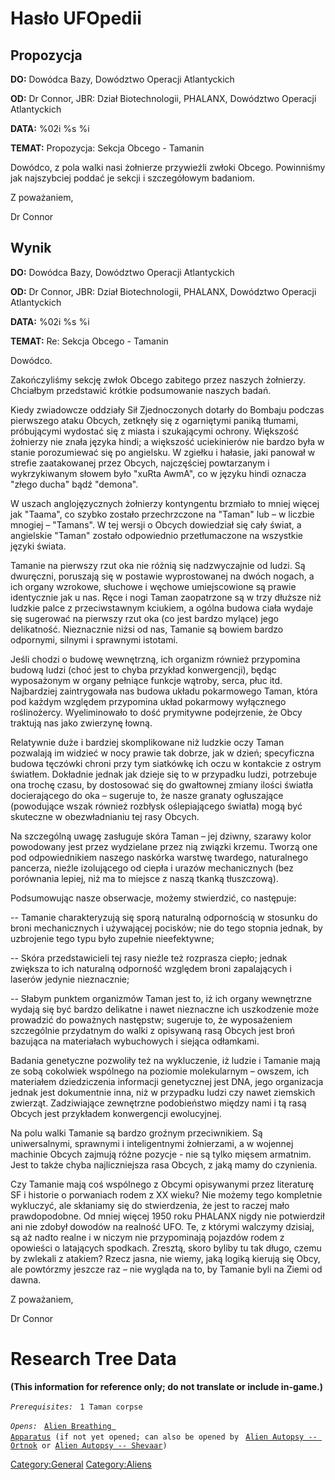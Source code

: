 # Hasło UFOpedii

## Propozycja

**DO:** Dowódca Bazy, Dowództwo Operacji Atlantyckich

**OD:** Dr Connor, JBR: Dział Biotechnologii, PHALANX, Dowództwo
Operacji Atlantyckich

**DATA:** %02i %s %i

**TEMAT:** Propozycja: Sekcja Obcego - Tamanin

Dowódco, z pola walki nasi żołnierze przywieźli zwłoki Obcego.
Powinniśmy jak najszybciej poddać je sekcji i szczegółowym badaniom.

Z poważaniem,

Dr Connor

## Wynik

**DO:** Dowódca Bazy, Dowództwo Operacji Atlantyckich

**OD:** Dr Connor, JBR: Dział Biotechnologii, PHALANX, Dowództwo
Operacji Atlantyckich

**DATA:** %02i %s %i

**TEMAT:** Re: Sekcja Obcego - Tamanin

Dowódco.

Zakończyliśmy sekcję zwłok Obcego zabitego przez naszych żołnierzy.
Chciałbym przedstawić krótkie podsumowanie naszych badań.

Kiedy zwiadowcze oddziały Sił Zjednoczonych dotarły do Bombaju podczas
pierwszego ataku Obcych, zetknęły się z ogarniętymi paniką tłumami,
próbującymi wydostać się z miasta i szukającymi ochrony. Większość
żołnierzy nie znała języka hindi; a większość uciekinierów nie bardzo
była w stanie porozumiewać się po angielsku. W zgiełku i hałasie, jaki
panował w strefie zaatakowanej przez Obcych, najczęściej powtarzanym i
wykrzykiwanym słowem było "xuRta AwmA", co w języku hindi oznacza "złego
ducha" bądź "demona".

W uszach anglojęzycznych żołnierzy kontyngentu brzmiało to mniej więcej
jak "Taama", co szybko zostało przechrzczone na "Taman" lub – w liczbie
mnogiej – "Tamans". W tej wersji o Obcych dowiedział się cały świat, a
angielskie "Taman" zostało odpowiednio przetłumaczone na wszystkie
języki świata.

Tamanie na pierwszy rzut oka nie różnią się nadzwyczajnie od ludzi. Są
dwuręczni, poruszają się w postawie wyprostowanej na dwóch nogach, a ich
organy wzrokowe, słuchowe i węchowe umiejscowione są prawie identycznie
jak u nas. Ręce i nogi Taman zaopatrzone są w trzy dłuższe niż ludzkie
palce z przeciwstawnym kciukiem, a ogólna budowa ciała wydaje się
sugerować na pierwszy rzut oka (co jest bardzo mylące) jego delikatność.
Nieznacznie niżsi od nas, Tamanie są bowiem bardzo odpornymi, silnymi i
sprawnymi istotami.

Jeśli chodzi o budowę wewnętrzną, ich organizm również przypomina budową
ludzi (choć jest to chyba przykład konwergencji), będąc wyposażonym w
organy pełniące funkcje wątroby, serca, płuc itd. Najbardziej
zaintrygowała nas budowa układu pokarmowego Taman, która pod każdym
względem przypomina układ pokarmowy wyłącznego roślinożercy.
Wyeliminowało to dość prymitywne podejrzenie, że Obcy traktują nas jako
zwierzynę łowną.

Relatywnie duże i bardziej skomplikowane niż ludzkie oczy Taman
pozwalają im widzieć w nocy prawie tak dobrze, jak w dzień; specyficzna
budowa tęczówki chroni przy tym siatkówkę ich oczu w kontakcie z ostrym
światłem. Dokładnie jednak jak dzieje się to w przypadku ludzi,
potrzebuje ona trochę czasu, by dostosować się do gwałtownej zmiany
ilości światła docierającego do oka – sugeruje to, że nasze granaty
ogłuszające (powodujące wszak również rozbłysk oślepiającego światła)
mogą być skuteczne w obezwładnianiu tej rasy Obcych.

Na szczególną uwagę zasługuje skóra Taman – jej dziwny, szarawy kolor
powodowany jest przez wydzielane przez nią związki krzemu. Tworzą one
pod odpowiednikiem naszego naskórka warstwę twardego, naturalnego
pancerza, nieźle izolującego od ciepła i urazów mechanicznych (bez
porównania lepiej, niż ma to miejsce z naszą tkanką tłuszczową).

Podsumowując nasze obserwacje, możemy stwierdzić, co następuje:

-- Tamanie charakteryzują się sporą naturalną odpornością w stosunku do
broni mechanicznych i używającej pocisków; nie do tego stopnia jednak,
by uzbrojenie tego typu było zupełnie nieefektywne;

-- Skóra przedstawicieli tej rasy nieźle też rozprasza ciepło; jednak
zwiększa to ich naturalną odporność względem broni zapalających i
laserów jedynie nieznacznie;

-- Słabym punktem organizmów Taman jest to, iż ich organy wewnętrzne
wydają się być bardzo delikatne i nawet nieznaczne ich uszkodzenie może
prowadzić do poważnych następstw; sugeruje to, że wyposażeniem
szczególnie przydatnym do walki z opisywaną rasą Obcych jest broń
bazująca na materiałach wybuchowych i siejąca odłamkami.

Badania genetyczne pozwoliły też na wykluczenie, iż ludzie i Tamanie
mają ze sobą cokolwiek wspólnego na poziomie molekularnym – owszem, ich
materiałem dziedziczenia informacji genetycznej jest DNA, jego
organizacja jednak jest dokumentnie inna, niż w przypadku ludzi czy
nawet ziemskich zwierząt. Zadziwiające zewnętrzne podobieństwo między
nami i tą rasą Obcych jest przykładem konwergencji ewolucyjnej.

Na polu walki Tamanie są bardzo groźnym przeciwnikiem. Są uniwersalnymi,
sprawnymi i inteligentnymi żołnierzami, a w wojennej machinie Obcych
zajmują różne pozycje - nie są tylko mięsem armatnim. Jest to także
chyba najliczniejsza rasa Obcych, z jaką mamy do czynienia.

Czy Tamanie mają coś wspólnego z Obcymi opisywanymi przez literaturę SF
i historie o porwaniach rodem z XX wieku? Nie możemy tego kompletnie
wykluczyć, ale skłaniamy się do stwierdzenia, że jest to raczej mało
prawdopodobne. Od mniej więcej 1950 roku PHALANX nigdy nie potwierdził
ani nie zdobył dowodów na realność UFO. Te, z którymi walczymy dzisiaj,
są aż nadto realne i w niczym nie przypominają pojazdów rodem z
opowieści o latających spodkach. Zresztą, skoro byliby tu tak długo,
czemu by zwlekali z atakiem? Rzecz jasna, nie wiemy, jaką logiką kierują
się Obcy, ale powtórzmy jeszcze raz – nie wygląda na to, by Tamanie byli
na Ziemi od dawna.

Z poważaniem,

Dr Connor

# Research Tree Data

**(This information for reference only; do not translate or include
in-game.)**

*`Prerequisites:`*
` 1 Taman corpse`

*`Opens:`*
` `[`Alien Breathing Apparatus`](Research/Alien_Breathing_Apparatus "wikilink")` (if not yet opened; can also be opened by`
` `[`Alien Autopsy -- Ortnok`](Aliens/Ortnok "wikilink")` or `[`Alien Autopsy -- Shevaar`](Aliens/Shevaar "wikilink")`)`

[Category:General](Category:General "wikilink")
[Category:Aliens](Category:Aliens "wikilink")